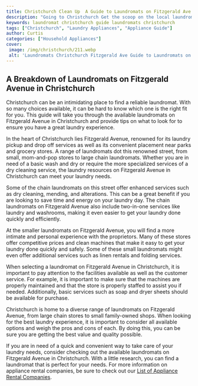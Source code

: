 ```yaml
---
title: Christchurch Clean Up  A Guide to Laundromats on Fitzgerald Ave
description: "Going to Christchurch Get the scoop on the local laundromat scene We take a look at the different establishments available on Fitzgerald Ave offering a helpful guide to make sure your laundry is taken care of in comfort"
keywords: laundromat christchurch guide laundromats christchurch
tags: ["Christchurch", "Laundry Appliances", "Appliance Guide"]
author: Curtis
categories: ["Household Appliances"]
cover: 
 image: /img/christchurch/211.webp
 alt: 'Laundromats Christchurch Fitzgerald Ave Guide to Laundromats on Fitzgerald Avenue Christchurch'
---
```

## A Breakdown of Laundromats on Fitzgerald Avenue in Christchurch

Christchurch can be an intimidating place to find a reliable laundromat. With so many choices available, it can be hard to know which one is the right fit for you. This guide will take you through the available laundromats on Fitzgerald Avenue in Christchurch and provide tips on what to look for to ensure you have a great laundry experience. 

In the heart of Christchurch lies Fitzgerald Avenue, renowned for its laundry pickup and drop off services as well as its convenient placement near parks and grocery stores. A range of laundromats dot this renowned street, from small, mom-and-pop stores to large chain laundromats. Whether you are in need of a basic wash and dry or require the more specialized services of a dry cleaning service, the laundry resources on Fitzgerald Avenue in Christchurch can meet your laundry needs.

Some of the chain laundromats on this street offer enhanced services such as dry cleaning, mending, and alterations. This can be a great benefit if you are looking to save time and energy on your laundry day. The chain laundromats on Fitzgerald Avenue also include two-in-one services like laundry and washrooms, making it even easier to get your laundry done quickly and efficiently.

At the smaller laundromats on Fitzgerald Avenue, you will find a more intimate and personal experience with the proprietors. Many of these stores offer competitive prices and clean machines that make it easy to get your laundry done quickly and safely. Some of these small laundromats might even offer additional services such as linen rentals and folding services.

When selecting a laundromat on Fitzgerald Avenue in Christchurch, it is important to pay attention to the facilities available as well as the customer service. For example, it is important to make sure that the machines are properly maintained and that the store is properly staffed to assist you if needed. Additionally, basic services such as soap and dryer sheets should be available for purchase.

Christchurch is home to a diverse range of laundromats on Fitzgerald Avenue, from large chain stores to small family-owned shops. When looking for the best laundry experience, it is important to consider all available options and weigh the pros and cons of each. By doing this, you can be sure you are getting the best value and quality possible. 

If you are in need of a quick and convenient way to take care of your laundry needs, consider checking out the available laundromats on Fitzgerald Avenue in Christchurch. With a little research, you can find a laundromat that is perfect for your needs. For more information on appliance rental companies, be sure to check out our [List of Appliance Rental Companies](./pages/appliance-rental).
